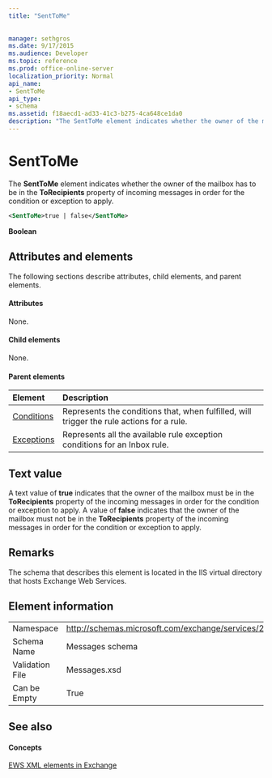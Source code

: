 ```yaml
---
title: "SentToMe"
 
 
manager: sethgros
ms.date: 9/17/2015
ms.audience: Developer
ms.topic: reference
ms.prod: office-online-server
localization_priority: Normal
api_name:
- SentToMe
api_type:
- schema
ms.assetid: f18aecd1-ad33-41c3-b275-4ca648ce1da0
description: "The SentToMe element indicates whether the owner of the mailbox has to be in the ToRecipients property of incoming messages in order for the condition or exception to apply."
---
```


# SentToMe

The **SentToMe** element indicates whether the owner of the mailbox has to be in the **ToRecipients** property of incoming messages in order for the condition or exception to apply. 
  
```XML
<SentToMe>true | false</SentToMe>
```

 **Boolean**
## Attributes and elements

The following sections describe attributes, child elements, and parent elements.
  
#### Attributes

None.
  
#### Child elements

None.
  
#### Parent elements

|**Element**|**Description**|
|:-----|:-----|
|[Conditions](conditions.md) <br/> |Represents the conditions that, when fulfilled, will trigger the rule actions for a rule.  <br/> |
|[Exceptions](exceptions.md) <br/> |Represents all the available rule exception conditions for an Inbox rule.  <br/> |
   
## Text value

A text value of **true** indicates that the owner of the mailbox must be in the **ToRecipients** property of the incoming messages in order for the condition or exception to apply. A value of **false** indicates that the owner of the mailbox must not be in the **ToRecipients** property of the incoming messages in order for the condition or exception to apply. 
  
## Remarks

The schema that describes this element is located in the IIS virtual directory that hosts Exchange Web Services.
  
## Element information

|||
|:-----|:-----|
|Namespace  <br/> |http://schemas.microsoft.com/exchange/services/2006/messages  <br/> |
|Schema Name  <br/> |Messages schema  <br/> |
|Validation File  <br/> |Messages.xsd  <br/> |
|Can be Empty  <br/> |True  <br/> |
   
## See also

#### Concepts

[EWS XML elements in Exchange](ews-xml-elements-in-exchange.md)

